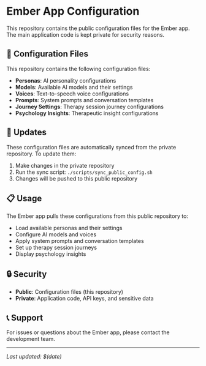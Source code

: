 # Ember App Configuration

This repository contains the public configuration files for the Ember app. The main application code is kept private for security reasons.

## 📁 Configuration Files

This repository contains the following configuration files:

- **Personas**: AI personality configurations
- **Models**: Available AI models and their settings
- **Voices**: Text-to-speech voice configurations
- **Prompts**: System prompts and conversation templates
- **Journey Settings**: Therapy session journey configurations
- **Psychology Insights**: Therapeutic insight configurations

## 🔄 Updates

These configuration files are automatically synced from the private repository. To update them:

1. Make changes in the private repository
2. Run the sync script: `./scripts/sync_public_config.sh`
3. Changes will be pushed to this public repository

## 📋 Usage

The Ember app pulls these configurations from this public repository to:
- Load available personas and their settings
- Configure AI models and voices
- Apply system prompts and conversation templates
- Set up therapy session journeys
- Display psychology insights

## 🔒 Security

- **Public**: Configuration files (this repository)
- **Private**: Application code, API keys, and sensitive data

## 📞 Support

For issues or questions about the Ember app, please contact the development team.

---

*Last updated: $(date)* 